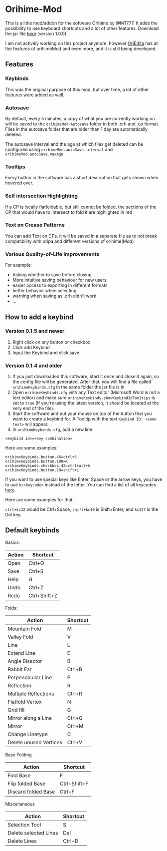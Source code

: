 Orihime-Mod
===

This is a little mod/addon for the software Orihime by @MT777. It adds the possibility 
to use keyboard shortcuts and a lot of other features. Download the jar file [here](https://github.com/undertrox/orihimeMod/releases/download/v1.0.0/orihimeMod-1.0.0.jar)
(version 1.0.0).

I am not actively working on this project anymore, however [OriEdita](https://oriedita.github.io/) has all the features of orihimeMod and even more, and it is still being developed.

Features
---

### Keybinds

This was the original purpose of this mod, but over time, a lot of other features were added as well.

### Autosave

By default, every 5 minutes, a copy of what you are currently working on will be saved to the `orihimeMod-Autosave` folder in both .orh and .cp format.
Files in the autosave folder that are older than 1 day are automatically deleted.

The autosave interval and the age at which files get deleted can be configured using `orihimeMod.autoSave.interval` and  `orihimeMod.autoSave.maxAge`

### Tooltips

Every button in the software has a short description that gets shown when hovered over.

### Self intersection Highlighting

If a CP is locally flatfoldable, but still cannot be folded, the sections of the CP that would have to intersect to fold it are highlighted in red

### Text on Crease Patterns

You can add Text on CPs. it will be saved in a separate file as to not break compatibility with oripa and different versions of orihime(Mod)

### Various Quality-of-Life Improvements

For example:
 - Asking whether to save before closing
 - More intuitive saving behaviour for new users
 - easier access to exporting in different formats
 - better behavior when selecting
 - warning when saving as .orh didn't work
 - ...


How to add a keybind 
--

### Version 0.1.5 and newer

1. Right click on any button or checkbox
2. Click add Keybind
3. Input the Keybind and click save

### Version 0.1.4 and older
1. If you just downloaded this software, start it once and close it again, so the config
file will be generated. After that, you will find a file called `orihimeKeybinds.cfg` in 
the same folder the jar file is in.
2. Open `orihimeKeybinds.cfg` with any Text editor (Microsoft Word is not a text editor) 
and make sure `orihimeKeybinds.showKeybindIdTooltips` is set to `true` (If you're using 
the latest version, it should be located at the very end of the file).
3. Start the software and put your mouse on top of the button that you want to create a 
keybind for. A Tooltip with the text `Keybind ID: <some text>` will appear.
4. In `orihimeKeybinds.cfg`, add a new line: 
```
<keybind id>=<key combination>
```
Here are some examples: 
```
orihimeKeybinds.button.46=ctrl+S
orihimeKeybinds.button.100=K
orihimeKeybinds.checkbox.42=ctrl+alt+A
orihimeKeybinds.button.10=shift+L
```
If you want to use special keys like Enter, Space or the arrow keys, you have to use 
`kc<keycode>` instead of the letter. You can find a list of all keycodes 
[here](https://stackoverflow.com/questions/15313469/java-keyboard-keycodes-list/31637206#answer-31637206).

Here are some examples for that:

`ctrl+kc32` would be Ctrl+Space, `shift+kc10` is Shift+Enter, and `kc127` is 
the Del key.

Default keybinds
--
Basics:

|Action|Shortcut|
|------|---|
|Open|  Ctrl+O |
|Save| Ctrl+S|
|Help| H|
|Undo| Ctrl+Z|
|Redo| Ctrl+Shift+Z|

Folds:

|Action|Shortcut|
|------|---|
|Mountain Fold|  M |
|Valley Fold| V|
|Line| L|
|Extend Line | E |
|Angle Bisector| B|
|Rabbit Ear |Ctrl+B|
|Perpendicular Line| P|
|Reflection| R|
|Multiple Reflections|Ctrl+R|
|Flatfold Vertex|N|
|Grid fill| G|
|Mirror along a Line| Ctrl+G|
|Mirror| Ctrl+M|
|Change Linetype|C|
|Delete unused Vertices| Ctrl+V

Base Folding

|Action|Shortcut|
|------|---|
|Fold Base| F |
|Flip folded Base| Ctrl+Shift+F|
|Discard folded Base| Ctrl+F|

Miscellaneous

|Action|Shortcut|
|------|---|
|Selection Tool| S |
|Delete selected Lines| Del|
|Delete Lines| Ctrl+D|
